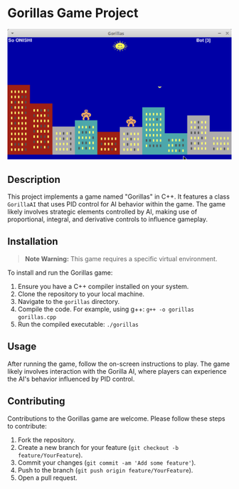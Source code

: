 # Gorillas Game Project

![Gorillas Game Screenshot](https://github.com/soso0024/cpp-assignment/blob/main/gorillas/images/01.png)

## Description
This project implements a game named "Gorillas" in C++. It features a class `GorillaAI` that uses PID control for AI behavior within the game. The game likely involves strategic elements controlled by AI, making use of proportional, integral, and derivative controls to influence gameplay.

## Installation

> **Note Warning:** This game requires a specific virtual environment.

To install and run the Gorillas game:
1. Ensure you have a C++ compiler installed on your system.
2. Clone the repository to your local machine.
3. Navigate to the `gorillas` directory.
4. Compile the code. For example, using g++: `g++ -o gorillas gorillas.cpp`
5. Run the compiled executable: `./gorillas`

## Usage
After running the game, follow the on-screen instructions to play. The game likely involves interaction with the Gorilla AI, where players can experience the AI's behavior influenced by PID control.

## Contributing
Contributions to the Gorillas game are welcome. Please follow these steps to contribute:
1. Fork the repository.
2. Create a new branch for your feature (`git checkout -b feature/YourFeature`).
3. Commit your changes (`git commit -am 'Add some feature'`).
4. Push to the branch (`git push origin feature/YourFeature`).
5. Open a pull request.

